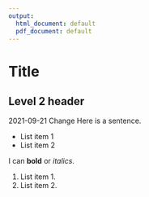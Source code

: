 ```yaml
---
output:
  html_document: default
  pdf_document: default
---
```

# Title

## Level 2 header

2021-09-21 Change
Here is a sentence.

- List item 1
- List item 2

I can **bold** or *italics*.

1. List item 1.
2. List item 2.
